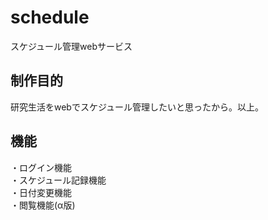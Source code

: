 # schedule
スケジュール管理webサービス

## 制作目的  
研究生活をwebでスケジュール管理したいと思ったから。以上。

## 機能
・ログイン機能  
・スケジュール記録機能  
・日付変更機能  
・閲覧機能(α版)  
